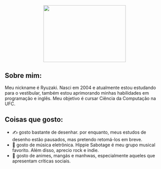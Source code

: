 <div align="center">
  <img height="180.2px" width="260px" src="https://seinenmanga.com/wp-content/uploads/2021/12/Hiromi-Higuruma-Jujutsu-Kaisen.jpg">  
</div>

## Sobre mim:

Meu nickname é Ryuzaki. Nasci em 2004 e atualmente estou estudando para o vestibular, também estou aprimorando minhas habilidades em programação e inglês. Meu objetivo é cursar Ciência da Computação na UFC.

## Coisas que gosto:

- ✍️  gosto bastante de desenhar. por enquanto, meus estudos de desenho estão pausados, mas pretendo retomá-los em breve.
- 🎵 gosto de música eletrônica. Hippie Sabotage é meu grupo musical favorito. Além disso, aprecio rock e indie.
- 🍥 gosto de animes, mangás e manhwas, especialmente aqueles que apresentam críticas sociais.
